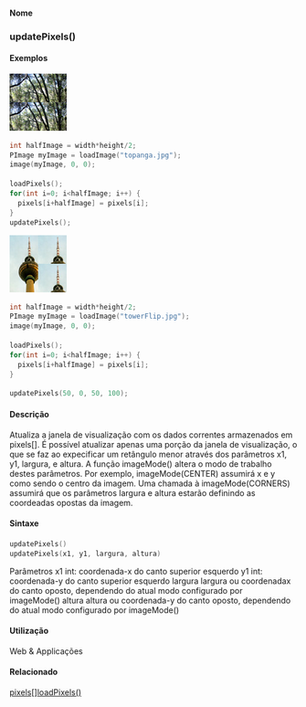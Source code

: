 
#### Nome
### updatePixels()

#### Exemplos
<img border="0" height="100" src="media/updatePixels_.jpg" width="100"/>

```pde
int halfImage = width*height/2; 
PImage myImage = loadImage("topanga.jpg"); 
image(myImage, 0, 0); 
 
loadPixels(); 
for(int i=0; i<halfImage; i++) { 
  pixels[i+halfImage] = pixels[i]; 
} 
updatePixels(); 

```
<img border="0" height="100" src="media/updatePixels_2.jpg" width="100"/>

```pde
int halfImage = width*height/2; 
PImage myImage = loadImage("towerFlip.jpg"); 
image(myImage, 0, 0); 
 
loadPixels(); 
for(int i=0; i<halfImage; i++) { 
  pixels[i+halfImage] = pixels[i]; 
} 
 
updatePixels(50, 0, 50, 100); 

```

#### Descrição
Atualiza
a janela de visualização com os dados correntes
armazenados em pixels[]. É possível atualizar
apenas uma porção da janela de visualização,
o que se faz ao expecificar um retângulo menor através
dos parâmetros x1, y1, largura, e altura.
A função imageMode() altera o modo de trabalho
destes parâmetros.  Por exemplo, imageMode(CENTER)
assumirá x e y como sendo o centro da
imagem. Uma chamada à imageMode(CORNERS) assumirá
que os parâmetros largura e altura estarão
definindo as coordeadas opostas da imagem.

#### Sintaxe
```pde
updatePixels()
updatePixels(x1, y1, largura, altura)

```
Parâmetros
x1
int: coordenada-x do canto superior esquerdo
y1
int: coordenada-y do canto superior esquerdo
largura
largura
ou coordenadax do canto oposto, dependendo do atual modo configurado por  imageMode()
altura
altura
ou coordenada-y do canto oposto, dependendo do atual modo configurado por imageMode()

#### Utilização

	
Web & Applicações

#### Relacionado
[pixels[]](pixels)[loadPixels()](loadPixels_)
